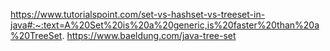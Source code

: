 https://www.tutorialspoint.com/set-vs-hashset-vs-treeset-in-java#:~:text=A%20Set%20is%20a%20generic,is%20faster%20than%20a%20TreeSet.
https://www.baeldung.com/java-tree-set
